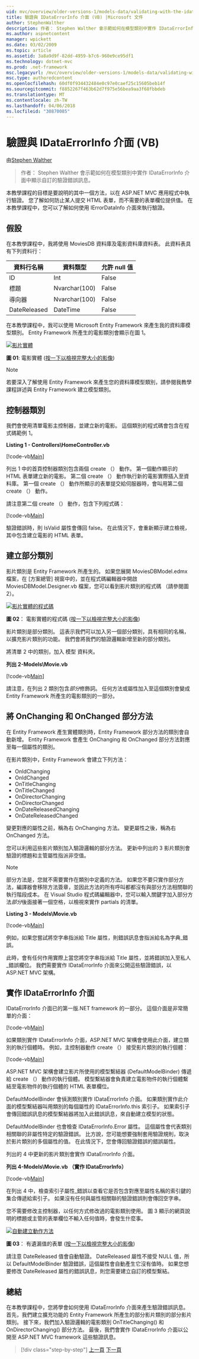 ```yaml
---
uid: mvc/overview/older-versions-1/models-data/validating-with-the-idataerrorinfo-interface-vb
title: 驗證與 IDataErrorInfo 介面 (VB) |Microsoft 文件
author: StephenWalther
description: 作者： Stephen Walther 會示範如何在模型類別中實作 IDataErrorInfo 介面中顯示自訂的驗證錯誤訊息。
ms.author: aspnetcontent
manager: wpickett
ms.date: 03/02/2009
ms.topic: article
ms.assetid: 3a8a9d9f-82dd-4959-b7c6-960e9ce95df1
ms.technology: dotnet-mvc
ms.prod: .net-framework
msc.legacyurl: /mvc/overview/older-versions-1/models-data/validating-with-the-idataerrorinfo-interface-vb
msc.type: authoredcontent
ms.openlocfilehash: 60df0f934432484e0c97e0caef25c15605beb14f
ms.sourcegitcommit: f8852267f463b62d7f975e56bea9aa3f68fbbdeb
ms.translationtype: MT
ms.contentlocale: zh-TW
ms.lasthandoff: 04/06/2018
ms.locfileid: "30870085"
---
```

<a name="validating-with-the-idataerrorinfo-interface-vb"></a>驗證與 IDataErrorInfo 介面 (VB)
====================
由[Stephen Walther](https://github.com/StephenWalther)

> 作者： Stephen Walther 會示範如何在模型類別中實作 IDataErrorInfo 介面中顯示自訂的驗證錯誤訊息。


本教學課程的目標是要說明的其中一個方法，以在 ASP.NET MVC 應用程式中執行驗證。 您了解如何防止某人提交 HTML 表單，而不需要的表單欄位提供值。 在本教學課程中，您可以了解如何使用 IErrorDataInfo 介面來執行驗證。

## <a name="assumptions"></a>假設

在本教學課程中，我將使用 MoviesDB 資料庫及電影資料庫資料表。 此資料表具有下列資料行：

<a id="0.6_table01"></a>


| **資料行名稱** | **資料類型** | **允許 null 值** |
| --- | --- | --- |
| ID | Int | False |
| 標題 | Nvarchar(100) | False |
| 導向器 | Nvarchar(100) | False |
| DateReleased | DateTime | False |


在本教學課程中，我可以使用 Microsoft Entity Framework 來產生我的資料庫模型類別。 Entity Framework 所產生的電影類別會顯示在圖 1。


[![影片實體](validating-with-the-idataerrorinfo-interface-vb/_static/image1.jpg)](validating-with-the-idataerrorinfo-interface-vb/_static/image1.png)

**圖 01**: 電影實體 ([按一下以檢視完整大小的影像](validating-with-the-idataerrorinfo-interface-vb/_static/image2.png))


> [!NOTE] 
> 
> 若要深入了解使用 Entity Framework 來產生您的資料庫模型類別，請參閱我教學課程詳述與 Entity Framework 建立模型類別。


## <a name="the-controller-class"></a>控制器類別

我們會使用清單電影主控制器，並建立新的電影。 這個類別的程式碼會包含在程式碼範例 1。

**Listing 1 - Controllers\HomeController.vb**

[!code-vb[Main](validating-with-the-idataerrorinfo-interface-vb/samples/sample1.vb)]

列出 1 中的首頁控制器類別包含兩個 create （） 動作。 第一個動作顯示的 HTML 表單建立新的電影。 第二個 create （） 動作執行新的電影實際插入至資料庫。 第一個 create （） 動作所顯示的表單提交給伺服器時，會叫用第二個 create （） 動作。

請注意第二個 create （） 動作，包含下列程式碼：

[!code-vb[Main](validating-with-the-idataerrorinfo-interface-vb/samples/sample2.vb)]

驗證錯誤時，則 IsValid 屬性會傳回 false。 在此情況下，會重新顯示建立檢視，其中包含建立電影的 HTML 表單。

## <a name="creating-a-partial-class"></a>建立部分類別

影片類別是 Entity Framework 所產生的。 如果您展開 MoviesDBModel.edmx 檔案，在 [方案總管] 視窗中的，並在程式碼編輯器中開啟 MoviesDBModel.Designer.vb 檔案，您可以看到影片類別的程式碼 （請參閱圖 2）。


[![影片實體的程式碼](validating-with-the-idataerrorinfo-interface-vb/_static/image2.jpg)](validating-with-the-idataerrorinfo-interface-vb/_static/image3.png)

**圖 02**： 電影實體的程式碼 ([按一下以檢視完整大小的影像](validating-with-the-idataerrorinfo-interface-vb/_static/image4.png))


影片類別是部分類別。 這表示我們可以加入另一個部分類別，具有相同的名稱，以擴充影片類別的功能。 我們會將我們的驗證邏輯新增至新的部分類別。

將清單 2 中的類別，加入 模型 資料夾。

**列出 2-Models\Movie.vb**

[!code-vb[Main](validating-with-the-idataerrorinfo-interface-vb/samples/sample3.vb)]

請注意，在列出 2 類別包含*部分*修飾詞。 任何方法或屬性加入至這個類別會變成 Entity Framework 所產生的電影類別的一部分。

## <a name="adding-onchanging-and-onchanged-partial-methods"></a>將 OnChanging 和 OnChanged 部分方法

在 Entity Framework 產生實體類別時，Entity Framework 部分方法的類別會自動新增。 Entity Framework 會產生 OnChanging 和 OnChanged 部分方法對應至每一個屬性的類別。

在影片類別中，Entity Framework 會建立下列方法：

- OnIdChanging
- OnIdChanged
- OnTitleChanging
- OnTitleChanged
- OnDirectorChanging
- OnDirectorChanged
- OnDateReleasedChanging
- OnDateReleasedChanged

變更對應的屬性之前，稱為右 OnChanging 方法。 變更屬性之後，稱為右 OnChanged 方法。

您可以利用這些影片類別加入驗證邏輯的部分方法。 更新中列出的 3 影片類別會驗證的標題和主管屬性指派非空值。

> [!NOTE] 
> 
> 部分方法是，您就不需要實作在類別中定義的方法。 如果您不要只實作部分方法，編譯器會移除方法簽章，並因此方法的所有呼叫都都沒有與部分方法相關聯的執行階段成本。 在 Visual Studio 程式碼編輯器中，您可以輸入關鍵字加入部分方法*部分*後面接著一個空格，以檢視來實作 partials 的清單。


**Listing 3 - Models\Movie.vb**

[!code-vb[Main](validating-with-the-idataerrorinfo-interface-vb/samples/sample4.vb)]

例如，如果您嘗試將空字串指派給 Title 屬性，則錯誤訊息會指派給名為字典\_錯誤。

此時，會有任何作用實際上當您將空字串指派給 Title 屬性，並將錯誤加入至私人\_錯誤欄位。 我們需要實作 IDataErrorInfo 介面來公開這些驗證錯誤，以 ASP.NET MVC 架構。

## <a name="implementing-the-idataerrorinfo-interface"></a>實作 IDataErrorInfo 介面

IDataErrorInfo 介面已的第一版.NET framework 的一部分。 這個介面是非常簡單的介面：

[!code-vb[Main](validating-with-the-idataerrorinfo-interface-vb/samples/sample5.vb)]

如果類別實作 IDataErrorInfo 介面，ASP.NET MVC 架構會使用此介面，建立類別的執行個體時。 例如，主控制器動作 create （） 接受影片類別的執行個體：

[!code-vb[Main](validating-with-the-idataerrorinfo-interface-vb/samples/sample6.vb)]

ASP.NET MVC 架構會建立影片所使用的模型繫結器 (DefaultModelBinder) 傳遞給 create （） 動作的執行個體。 模型繫結器會負責建立電影物件的執行個體繫結至電影物件的執行個體的 HTML 表單欄位。

DefaultModelBinder 會偵測類別實作 IDataErrorInfo 介面。 如果類別實作此介面的模型繫結器叫用類別的每個屬性的 IDataErrorInfo.this 索引子。 如果索引子會傳回錯誤訊息的模型繫結器將加入此錯誤訊息，來自動建立模型的狀態。

DefaultModelBinder 也會檢查 IDataErrorInfo.Error 屬性。 這個屬性會代表類別相關聯的非屬性特定的驗證錯誤。 比方說，您可能想要強制套用驗證規則，取決於影片類別的多個屬性的值。 在此情況下，您會傳回驗證錯誤的錯誤屬性。

列出的 4 中更新的影片類別會實作 IDataErrorInfo 介面。

**列出 4-Models\Movie.vb （實作 IDataErrorInfo）**

[!code-vb[Main](validating-with-the-idataerrorinfo-interface-vb/samples/sample7.vb)]

在列出 4 中，檢查索引子屬性\_錯誤以查看它是否包含對應至屬性名稱的索引鍵的集合傳遞給索引子。 如果沒有任何與屬性相關聯的驗證錯誤則會傳回空字串。

您不需要修改主控制器，以任何方式修改過的電影類別使用。 圖 3 顯示的網頁說明的標題或主管的表單欄位不輸入任何值時，會發生什麼事。


[![自動建立動作方法](validating-with-the-idataerrorinfo-interface-vb/_static/image3.jpg)](validating-with-the-idataerrorinfo-interface-vb/_static/image5.png)

**圖 03**： 有遺漏值的表單 ([按一下以檢視完整大小的影像](validating-with-the-idataerrorinfo-interface-vb/_static/image6.png))


請注意 DateReleased 值會自動驗證。 DateReleased 屬性不接受 NULL 值，所以 DefaultModelBinder 驗證錯誤，這個屬性會自動產生它沒有值時。 如果您想要修改 DateReleased 屬性的錯誤訊息，則您需要建立自訂的模型繫結。

## <a name="summary"></a>總結

在本教學課程中，您將學會如何使用 IDataErrorInfo 介面來產生驗證錯誤訊息。 首先，我們建立擴充功能的 Entity Framework 所產生的部分影片類別的部分影片類別。 接下來，我們加入驗證邏輯的電影類別 OnTitleChanging() 和 OnDirectorChanging() 部分方法。 最後，我們會實作 IDataErrorInfo 介面以公開至 ASP.NET MVC framework 這些驗證訊息。

> [!div class="step-by-step"]
> [上一頁](performing-simple-validation-vb.md)
> [下一頁](validating-with-a-service-layer-vb.md)
